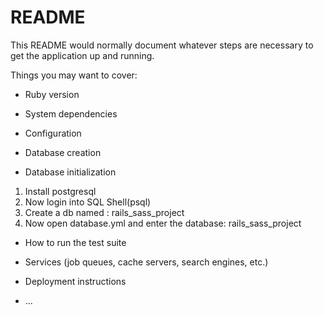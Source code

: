 # README

This README would normally document whatever steps are necessary to get the
application up and running.

Things you may want to cover:

* Ruby version

* System dependencies

* Configuration

* Database creation

* Database initialization

1. Install postgresql
2. Now login into SQL Shell(psql) 
3. Create a db named : rails_sass_project
4. Now open database.yml and enter the database: rails_sass_project

* How to run the test suite

* Services (job queues, cache servers, search engines, etc.)

* Deployment instructions

* ...
